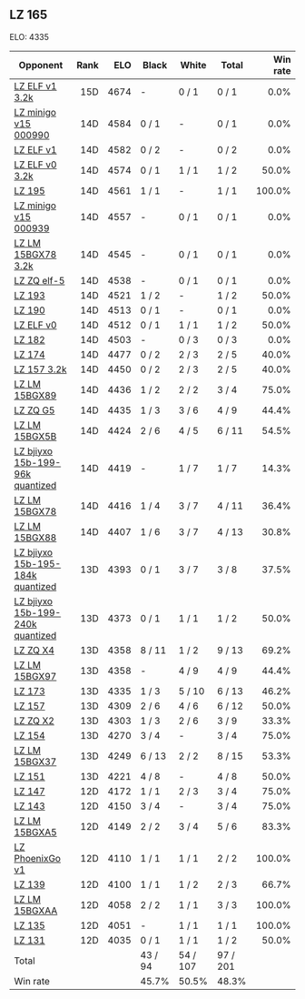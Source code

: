 ## LZ 165 ##

ELO: 4335

Opponent | Rank | ELO | Black | White | Total | Win rate
---------|-----:|----:|-------|-------|-------|-------:
[LZ ELF v1 3.2k](LZ%20ELF%20v1%203.2k.md) | 15D | 4674 | - | 0 / 1 | 0 / 1 | 0.0%
[LZ minigo v15 000990](LZ%20minigo%20v15%20000990.md) | 14D | 4584 | 0 / 1 | - | 0 / 1 | 0.0%
[LZ ELF v1](LZ%20ELF%20v1.md) | 14D | 4582 | 0 / 2 | - | 0 / 2 | 0.0%
[LZ ELF v0 3.2k](LZ%20ELF%20v0%203.2k.md) | 14D | 4574 | 0 / 1 | 1 / 1 | 1 / 2 | 50.0%
[LZ 195](LZ%20195.md) | 14D | 4561 | 1 / 1 | - | 1 / 1 | 100.0%
[LZ minigo v15 000939](LZ%20minigo%20v15%20000939.md) | 14D | 4557 | - | 0 / 1 | 0 / 1 | 0.0%
[LZ LM 15BGX78 3.2k](LZ%20LM%2015BGX78%203.2k.md) | 14D | 4545 | - | 0 / 1 | 0 / 1 | 0.0%
[LZ ZQ elf-5](LZ%20ZQ%20elf-5.md) | 14D | 4538 | - | 0 / 1 | 0 / 1 | 0.0%
[LZ 193](LZ%20193.md) | 14D | 4521 | 1 / 2 | - | 1 / 2 | 50.0%
[LZ 190](LZ%20190.md) | 14D | 4513 | 0 / 1 | - | 0 / 1 | 0.0%
[LZ ELF v0](LZ%20ELF%20v0.md) | 14D | 4512 | 0 / 1 | 1 / 1 | 1 / 2 | 50.0%
[LZ 182](LZ%20182.md) | 14D | 4503 | - | 0 / 3 | 0 / 3 | 0.0%
[LZ 174](LZ%20174.md) | 14D | 4477 | 0 / 2 | 2 / 3 | 2 / 5 | 40.0%
[LZ 157 3.2k](LZ%20157%203.2k.md) | 14D | 4450 | 0 / 2 | 2 / 3 | 2 / 5 | 40.0%
[LZ LM 15BGX89](LZ%20LM%2015BGX89.md) | 14D | 4436 | 1 / 2 | 2 / 2 | 3 / 4 | 75.0%
[LZ ZQ G5](LZ%20ZQ%20G5.md) | 14D | 4435 | 1 / 3 | 3 / 6 | 4 / 9 | 44.4%
[LZ LM 15BGX5B](LZ%20LM%2015BGX5B.md) | 14D | 4424 | 2 / 6 | 4 / 5 | 6 / 11 | 54.5%
[LZ bjiyxo 15b-199-96k quantized](LZ%20bjiyxo%2015b-199-96k%20quantized.md) | 14D | 4419 | - | 1 / 7 | 1 / 7 | 14.3%
[LZ LM 15BGX78](LZ%20LM%2015BGX78.md) | 14D | 4416 | 1 / 4 | 3 / 7 | 4 / 11 | 36.4%
[LZ LM 15BGX88](LZ%20LM%2015BGX88.md) | 14D | 4407 | 1 / 6 | 3 / 7 | 4 / 13 | 30.8%
[LZ bjiyxo 15b-195-184k quantized](LZ%20bjiyxo%2015b-195-184k%20quantized.md) | 13D | 4393 | 0 / 1 | 3 / 7 | 3 / 8 | 37.5%
[LZ bjiyxo 15b-199-240k quantized](LZ%20bjiyxo%2015b-199-240k%20quantized.md) | 13D | 4373 | 0 / 1 | 1 / 1 | 1 / 2 | 50.0%
[LZ ZQ X4](LZ%20ZQ%20X4.md) | 13D | 4358 | 8 / 11 | 1 / 2 | 9 / 13 | 69.2%
[LZ LM 15BGX97](LZ%20LM%2015BGX97.md) | 13D | 4358 | - | 4 / 9 | 4 / 9 | 44.4%
[LZ 173](LZ%20173.md) | 13D | 4335 | 1 / 3 | 5 / 10 | 6 / 13 | 46.2%
[LZ 157](LZ%20157.md) | 13D | 4309 | 2 / 6 | 4 / 6 | 6 / 12 | 50.0%
[LZ ZQ X2](LZ%20ZQ%20X2.md) | 13D | 4303 | 1 / 3 | 2 / 6 | 3 / 9 | 33.3%
[LZ 154](LZ%20154.md) | 13D | 4270 | 3 / 4 | - | 3 / 4 | 75.0%
[LZ LM 15BGX37](LZ%20LM%2015BGX37.md) | 13D | 4249 | 6 / 13 | 2 / 2 | 8 / 15 | 53.3%
[LZ 151](LZ%20151.md) | 13D | 4221 | 4 / 8 | - | 4 / 8 | 50.0%
[LZ 147](LZ%20147.md) | 12D | 4172 | 1 / 1 | 2 / 3 | 3 / 4 | 75.0%
[LZ 143](LZ%20143.md) | 12D | 4150 | 3 / 4 | - | 3 / 4 | 75.0%
[LZ LM 15BGXA5](LZ%20LM%2015BGXA5.md) | 12D | 4149 | 2 / 2 | 3 / 4 | 5 / 6 | 83.3%
[LZ PhoenixGo v1](LZ%20PhoenixGo%20v1.md) | 12D | 4110 | 1 / 1 | 1 / 1 | 2 / 2 | 100.0%
[LZ 139](LZ%20139.md) | 12D | 4100 | 1 / 1 | 1 / 2 | 2 / 3 | 66.7%
[LZ LM 15BGXAA](LZ%20LM%2015BGXAA.md) | 12D | 4058 | 2 / 2 | 1 / 1 | 3 / 3 | 100.0%
[LZ 135](LZ%20135.md) | 12D | 4051 | - | 1 / 1 | 1 / 1 | 100.0%
[LZ 131](LZ%20131.md) | 12D | 4035 | 0 / 1 | 1 / 1 | 1 / 2 | 50.0%
Total | | | 43 / 94 | 54 / 107 | 97 / 201 | 
Win rate| | | 45.7% | 50.5% | 48.3% | 
